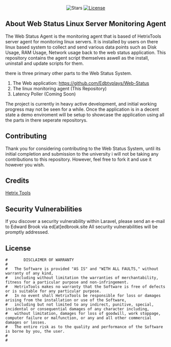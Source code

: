 <p align="center">
<img src="https://img.shields.io/github/stars/Edbtvplays/Web-Status-Agent" alt="Stars">
<a href=""><img src="https://img.shields.io/packagist/l/laravel/framework" alt="License"></a>
</p>


## About Web Status Linux Server Monitoring Agent

The Web Status Agent is the monitoring agent that is based of HetrixTools server agent for monitoring linux servers. It is installed by users on there linux based system to collect and send various data points such as Disk Usage, RAM Usage, Network usage back to the web status application. This repository contains the agent script themselves aswell as the install, uninstall and update scripts for them. 

there is three primary other parts to the Web Status System.

1. The Web application: https://github.com/Edbtvplays/Web-Status
2. The linux monitoring agent (This Repository)
3. Latency Poller (Coming Soon)

The project is currently in heavy active development, and initial working progress may not be seen for a while. Once the application is in a decent state a demo enviroment will be setup to showcase the application using all the parts in there seperate repositorys.

## Contributing 

Thank you for considering contributing to the Web Status System, until its initial completion and submission to the university i will not be taking any contributions to this repository. However, feel free to fork it and use it however you wish.

## Credits 
[Hetrix Tools](https://hetrixtools.com/)

## Security Vulnerabilities

If you discover a security vulnerability within Laravel, please send an e-mail to Edward Brook via ed[at]edbrook.site All security vulnerabilities will be promptly addressed.

## License 

```
#		DISCLAIMER OF WARRANTY
#
#	The Software is provided "AS IS" and "WITH ALL FAULTS," without warranty of any kind, 
#	including without limitation the warranties of merchantability, fitness for a particular purpose and non-infringement. 
#	HetrixTools makes no warranty that the Software is free of defects or is suitable for any particular purpose. 
#	In no event shall HetrixTools be responsible for loss or damages arising from the installation or use of the Software, 
#	including but not limited to any indirect, punitive, special, incidental or consequential damages of any character including, 
#	without limitation, damages for loss of goodwill, work stoppage, computer failure or malfunction, or any and all other commercial damages or losses. 
#	The entire risk as to the quality and performance of the Software is borne by you, the user.
#
#
```
